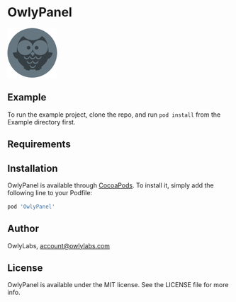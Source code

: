 # OwlyPanel

![OwlyLabs](Resource/owly.png)

## Example

To run the example project, clone the repo, and run `pod install` from the Example directory first.

## Requirements

## Installation

OwlyPanel is available through [CocoaPods](https://cocoapods.org). To install
it, simply add the following line to your Podfile:

```ruby
pod 'OwlyPanel'
```

## Author

OwlyLabs, account@owlylabs.com

## License

OwlyPanel is available under the MIT license. See the LICENSE file for more info.
